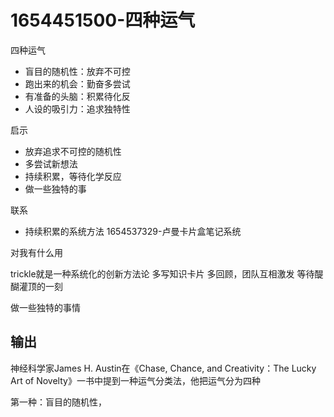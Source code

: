 # 1654451500-四种运气

四种运气
- 盲目的随机性：放弃不可控
- 跑出来的机会：勤奋多尝试
- 有准备的头脑：积累待化反
- 人设的吸引力：追求独特性

启示
- 放弃追求不可控的随机性
- 多尝试新想法
- 持续积累，等待化学反应
- 做一些独特的事

联系
- 持续积累的系统方法 1654537329-卢曼卡片盒笔记系统

对我有什么用

trickle就是一种系统化的创新方法论
多写知识卡片
多回顾，团队互相激发
等待醍醐灌顶的一刻

做一些独特的事情



## 输出
神经科学家James H. Austin在《Chase, Chance, and Creativity：The Lucky Art of Novelty》一书中提到一种运气分类法，他把运气分为四种

第一种：盲目的随机性，